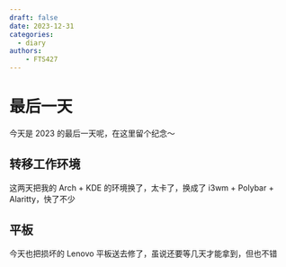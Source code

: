 ```yaml
---
draft: false
date: 2023-12-31
categories:
  - diary
authors:
    - FTS427
---
```


# 最后一天

今天是 2023 的最后一天呢，在这里留个纪念～

## 转移工作环境

这两天把我的 Arch + KDE 的环境换了，太卡了，换成了 i3wm + Polybar + Alaritty，快了不少

## 平板

今天也把损坏的 Lenovo 平板送去修了，虽说还要等几天才能拿到，但也不错
